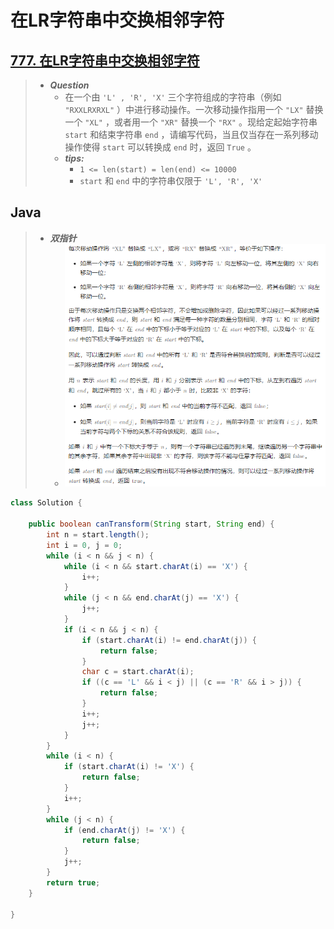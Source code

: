 # 在LR字符串中交换相邻字符

## [777. 在LR字符串中交换相邻字符](https://leetcode.cn/problems/swap-adjacent-in-lr-string/)

> - ***Question***
>   - 在一个由 `'L' , 'R', 'X'` 三个字符组成的字符串（例如 `"RXXLRXRXL"` ）中进行移动操作。一次移动操作指用一个 `"LX"` 替换一个 `"XL"` ，或者用一个 `"XR"` 替换一个 `"RX"` 。现给定起始字符串 `start` 和结束字符串 `end` ，请编写代码，当且仅当存在一系列移动操作使得 `start` 可以转换成 `end` 时，返回 `True` 。
>   - ***tips:***
>     - `1 <= len(start) = len(end) <= 10000`
>     - `start` 和 `end` 中的字符串仅限于 `'L', 'R', 'X'`

## Java

> - ***双指针***
>   - ![image](./images/在LR字符串中交换相邻字符.png)

```java
class Solution {

    public boolean canTransform(String start, String end) {
        int n = start.length();
        int i = 0, j = 0;
        while (i < n && j < n) {
            while (i < n && start.charAt(i) == 'X') {
                i++;
            }
            while (j < n && end.charAt(j) == 'X') {
                j++;
            }
            if (i < n && j < n) {
                if (start.charAt(i) != end.charAt(j)) {
                    return false;
                }
                char c = start.charAt(i);
                if ((c == 'L' && i < j) || (c == 'R' && i > j)) {
                    return false;
                }
                i++;
                j++;
            }
        }
        while (i < n) {
            if (start.charAt(i) != 'X') {
                return false;
            }
            i++;
        }
        while (j < n) {
            if (end.charAt(j) != 'X') {
                return false;
            }
            j++;
        }
        return true;
    }

}
```
